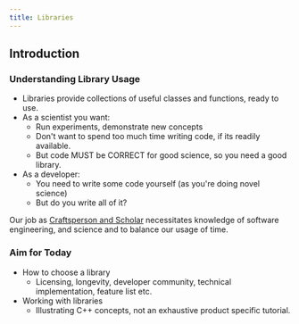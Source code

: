 ```yaml
---
title: Libraries
---
```


## Introduction

### Understanding Library Usage 

* Libraries provide collections of useful classes and functions, ready to use.
* As a scientist you want:
    * Run experiments, demonstrate new concepts
    * Don't want to spend too much time writing code, if its readily available.
    * But code MUST be CORRECT for good science, so you need a good library.
* As a developer:
    * You need to write some code yourself (as you're doing novel science)
    * But do you write all of it?
    
Our job as [Craftsperson and Scholar][Craftsperson] necessitates knowledge of software engineering, and science and to balance our usage of time.


### Aim for Today

* How to choose a library
    * Licensing, longevity, developer community, technical implementation, feature list etc.
* Working with libraries
    * Illustrating C++ concepts, not an exhaustive product specific tutorial.
    
[Craftsperson]: http://www.software.ac.uk/blog/2012-11-09-craftsperson-and-scholar
